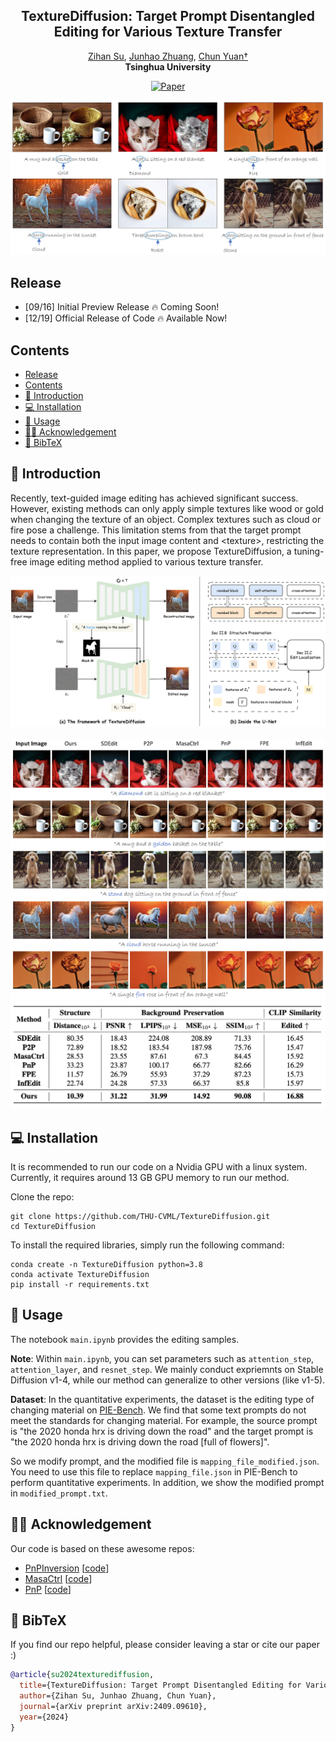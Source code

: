 <p align="center">
  <h2 align="center"><strong>TextureDiffusion: Target Prompt Disentangled<br> Editing for Various Texture Transfer</strong></h2>

<p align="center">
    <a href="https://github.com/Sugewud">Zihan Su</a>,
    <a href="https://github.com/zhuang2002">Junhao Zhuang</a>,
    <a href="https://scholar.google.com.hk/citations?hl=zh-CN&user=fYdxi2sAAAAJ">Chun Yuan&#8224</a>
    <br>
    <b>Tsinghua University</b>
</p>

<div align="center">

[![Paper](https://img.shields.io/badge/arXiv-Paper-b31b1b?logo=arxiv&logoColor=b31b1b)](https://arxiv.org/abs/2409.09610)

</div>


<p align="center">
    <img src="images_github/teaser.png" alt="TexutreDiffusion" width="1000" height="auto">
</p>

## Release
- [09/16] Initial Preview Release 🔥 Coming Soon!
- [12/19] Official Release of Code 🔥 Available Now!

## Contents
- [Release](#release)
- [Contents](#contents)
- [🐶 Introduction](#-introduction)
- [💻 Installation](#-installation)
- [🚀 Usage](#-usage)
- [🙌🏻 Acknowledgement](#-acknowledgement)
- [📖 BibTeX](#-bibtex)

## 🐶 Introduction
Recently, text-guided image editing has achieved significant success. However, existing methods can only apply simple textures like wood or gold when changing the texture of an object. Complex textures such as cloud or fire pose a challenge. This limitation stems from that the target prompt needs to contain both the input image content and \<texture\>, restricting the texture representation. In this paper, we propose TextureDiffusion, a tuning-free image editing method applied to various texture transfer. 

![pipeline](images_github/pipeline.png)
<br><br> 
![qualitative_comparison](images_github/qualitative_comparison.png)
![quantitative_comparison.jpg](images_github/quantitative_comparison.png)

## 💻 Installation
It is recommended to run our code on a Nvidia GPU with a linux system. Currently, it requires around 13 GB GPU memory to run our method. 

Clone the repo:
```
git clone https://github.com/THU-CVML/TextureDiffusion.git
cd TextureDiffusion
```

To install the required libraries, simply run the following command:
```
conda create -n TextureDiffusion python=3.8
conda activate TextureDiffusion
pip install -r requirements.txt
```


## 🚀 Usage

The notebook `main.ipynb` provides the editing samples.

**Note**: Within `main.ipynb`, you can set parameters such as `attention_step`, `attention_layer`, and `resnet_step`. We mainly conduct expriemnts on Stable Diffusion v1-4, while our method can generalize to other versions (like v1-5).

**Dataset**: In the quantitative experiments, the dataset is the editing type of changing material on [PIE-Bench](https://github.com/cure-lab/PnPInversion/tree/main). We find that some text prompts do not meet the standards for changing material. For example, the source prompt is "the 2020 honda hrx is driving down the road" and the target prompt is "the 2020 honda hrx is driving down the road [full of flowers]". 

So we modify prompt, and the modified file is `mapping_file_modified.json`. You need to use this file to replace `mapping_file.json` in PIE-Bench to perform quantitative experiments. In addition, we show the modified prompt in `modified_prompt.txt`.

## 🙌🏻 Acknowledgement
Our code is based on these awesome repos:
* [PnPInversion](https://arxiv.org/abs/2310.01506) [[code](https://github.com/cure-lab/PnPInversion/tree/main)]
* [MasaCtrl](https://arxiv.org/abs/2304.08465) [[code](https://github.com/TencentARC/MasaCtrl)]
* [PnP](https://arxiv.org/pdf/2211.12572) [[code](https://github.com/MichalGeyer/pnp-diffusers)]

## 📖 BibTeX
If you find our repo helpful, please consider leaving a star or cite our paper :)
```bibtex
@article{su2024texturediffusion,
  title={TextureDiffusion: Target Prompt Disentangled Editing for Various Texture Transfer},
  author={Zihan Su, Junhao Zhuang, Chun Yuan},
  journal={arXiv preprint arXiv:2409.09610},
  year={2024}
}
```
